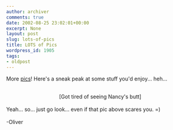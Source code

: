 ```yaml
---
author: archiver
comments: true
date: 2002-08-25 23:02:01+00:00
excerpt: None
layout: post
slug: lots-of-pics
title: LOTS of Pics
wordpress_id: 1905
tags:
- oldpost
---
```


More <a href=http://www.oliverweb.com/pics/lazy/lateaugust>pics</a>! Here's a sneak peak at some stuff you'd enjoy... heh...<br /><br /><center>[Got tired of seeing Nancy's butt]</center><br />Yeah... so... just go look... even if that pic above scares you. =)<br /><br />-Oliver